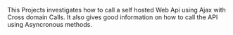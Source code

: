 This Projects investigates how to call a self hosted Web Api using Ajax with Cross domain Calls.
It also gives good information on how to call the API using Asyncronous methods.
